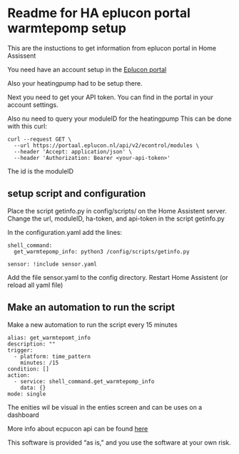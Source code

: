 # Readme for HA eplucon portal warmtepomp setup

This are the instuctions to get information from eplucon portal in Home Assissent

You need have an account setup in the [Eplucon portal](https://portaal.eplucon.nl/login?ut=user)

Also your heatingpump had to be setup there.

Next you need to get your API token.
You can find in the portal in your account settings.

Also nu need to query your moduleID for the heatingpump
This can be done with this curl:
```
curl --request GET \
  --url https://portaal.eplucon.nl/api/v2/econtrol/modules \
  --header 'Accept: application/json' \
  --header 'Authorization: Bearer <your-api-token>'
```
The id is the moduleID

## setup script and configuration

Place the script getinfo.py in config/scripts/ on the Home Assistent server.
Change the url, moduleID, ha-token, and api-token in the script getinfo.py

In the configuration.yaml add the lines:
```
shell_command:
  get_warmtepomp_info: python3 /config/scripts/getinfo.py

sensor: !include sensor.yaml
```

Add the file sensor.yaml to the config directory.
Restart Home Assistent (or reload all yaml file)

## Make an automation to run the script
Make a new automation to run the script every 15 minutes
```
alias: get_warmtepomt_info
description: ""
trigger:
  - platform: time_pattern
    minutes: /15
condition: []
action:
  - service: shell_command.get_warmtepomp_info
    data: {}
mode: single
```

The enities wil be visual in the enties screen and can be uses on a dashboard

More info about ecpucon api can be found [here](https://portaal.eplucon.nl/docs/api#/)

This software is provided “as is," and you use the software at your own risk.